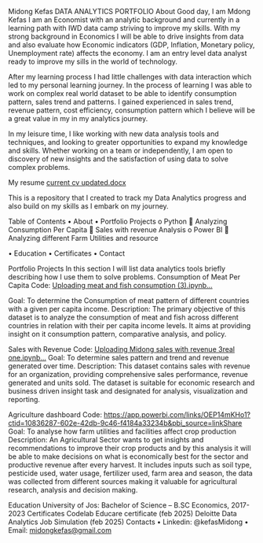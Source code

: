 Midong Kefas
DATA ANALYTICS PORTFOLIO
About
Good day, I am Mdong Kefas I am an Economist with an analytic background and currently in a learning path with IWD data camp striving to improve my skills. With my strong background in Economics I will be able to drive insights from data and also evaluate how Economic indicators (GDP, Inflation, Monetary policy, Unemployment rate) affects the economy. I am an entry level data analyst ready to improve my sills in the world of technology.

After my learning process I had little challenges with data interaction which led to my personal learning journey. In the process of learning I was able to work on complex real world dataset to be able to identify consumption pattern, sales trend and patterns. I gained experienced in sales trend, revenue pattern, cost efficiency, consumption pattern which I believe will be a great value in my in my analytics journey.

In my leisure time, I like working with new data analysis tools and techniques, and looking to greater opportunities to expand my knowledge and skills. Whether working on a team or independently, I am open to discovery of new insights and the satisfaction of using data to solve complex problems.

My resume [current cv updated.docx](https://github.com/user-attachments/files/19249881/current.cv.updated.docx)

This is a repository that I created to track my Data Analytics progress and also build on my skills as I embark on my journey.

Table of Contents
•	About
•	Portfolio Projects
o	Python
	Analyzing Consumption Per Capita
	Sales with revenue Analysis
o	Power BI
	Analyzing different Farm Utilities and resource

•	Education
•	Certificates
•	Contact

Portfolio Projects
In this section I will list data analytics tools briefly describing how I use them to solve problems.
Consumption of Meat Per Capita
Code: [Uploading meat and fish consumption (3).ipynb…]()

Goal: To determine the Consumption of meat pattern of different countries with a given per capita income.
Description: The primary objective of this dataset is to analyze the consumption of meat and fish across different countries in relation with their per capita income levels. It aims at providing insight on it consumption pattern, comparative analysis, and policy.

Sales with Revenue
Code: [Uploading Midong sales with revenue 3real one.ipynb…]()
Goal: To determine sales pattern and trend and revenue generated over time.
Description: This dataset contains sales with revenue for an organization, providing comprehensive sales performance, revenue generated and units sold. The dataset is suitable for economic research and business driven insight task and designated for analysis, visualization and reporting. 

Agriculture dashboard
Code:  https://app.powerbi.com/links/OEP14mKHo1?ctid=10836287-602e-42db-9c46-f4184a33234b&pbi_source=linkShare
Goal: To analyse how farm utilities and facilities affect crop production
Description: An Agricultural Sector wants to get insights and recommendations to improve their crop products and by this analysis it will be able to make decisions on what is economically best for the sector and productive revenue after every harvest. It includes inputs such as soil type, pesticide used, water usage, fertilizer used, farm area and season, the data was collected from different sources making it valuable for agricultural research, analysis and decision making.

Education
University of Jos: Bachelor of Science – B.SC Economics, 2017-2023
Certificates
Codelab Educare certificate (feb 2025)
Deloitte Data Analytics Job Simulation (feb 2025)
Contacts
•	 Linkedin: @kefasMidong
•	Email: midongkefas@gmail.com






